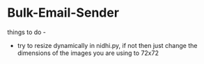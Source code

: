 # Bulk-Email-Sender
things to do -
- try to resize dynamically in nidhi.py, if not then just change the dimensions of the images you are using to 72x72 
